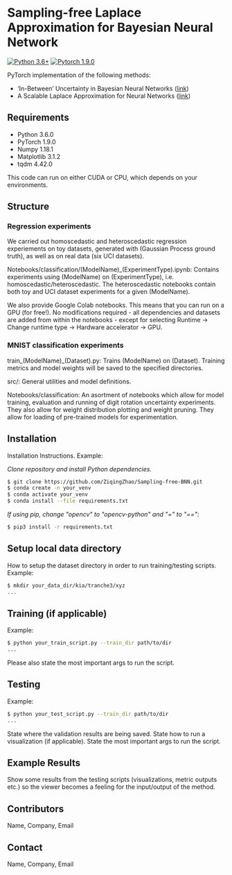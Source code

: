 # Sampling-free Laplace Approximation for Bayesian Neural Network
[![Python 3.6+](https://img.shields.io/badge/python-3.6+-blue.svg)](https://www.python.org/downloads/release/python-360/)
[![Pytorch 1.9.0](https://img.shields.io/badge/pytorch-1.9.0-blue.svg)](https://pytorch.org/)

PyTorch implementation of the following methods:
- ‘In-Between’ Uncertainty in Bayesian Neural Networks ([link](https://arxiv.org/pdf/1906.11537.pdf))
- A Scalable Laplace Approximation for Neural Networks ([link](https://openreview.net/pdf?id=Skdvd2xAZ))

## Requirements
- Python 3.6.0
- PyTorch 1.9.0
- Numpy 1.18.1 
- Matplotlib 3.1.2
- tqdm 4.42.0 

This code can run on either CUDA or CPU, which depends on your environments.


## Structure
### Regression experiments

We carried out homoscedastic and heteroscedastic regression experiements on toy datasets, generated with (Gaussian Process ground truth), as well as on real data (six UCI datasets).

Notebooks/classification/(ModelName)_(ExperimentType).ipynb: Contains experiments using (ModelName) on (ExperimentType), i.e. homoscedastic/heteroscedastic. The heteroscedastic notebooks contain both toy and UCI dataset experiments for a given (ModelName).

We also provide Google Colab notebooks. This means that you can run on a GPU (for free!). No modifications required - all dependencies and datasets are added from within the notebooks - except for selecting Runtime -> Change runtime type -> Hardware accelerator -> GPU.

### MNIST classification experiments

train_(ModelName)_(Dataset).py: Trains (ModelName) on (Dataset). Training metrics and model weights will be saved to the specified directories.

src/: General utilities and model definitions.

Notebooks/classification: An asortment of notebooks which allow for model training, evaluation and running of digit rotation uncertainty experiments. They also allow for weight distribution plotting and weight pruning. They allow for loading of pre-trained models for experimentation.




## Installation
Installation Instructions. Example: 

*Clone repository and install Python dependencies.*
```sh
$ git clone https://github.com/ZiqingZhao/Sampling-free-BNN.git
$ conda create -n your_venv
$ conda activate your_venv
$ conda install --file requirements.txt 
```
*If using pip, change "opencv" to "opencv-python" and "=" to "==":*

```sh
$ pip3 install -r requirements.txt 
```

## Setup local data directory
How to setup the dataset directory in order to run training/testing scripts. Example:
```sh
$ mkdir your_data_dir/kia/tranche3/xyz
...
```

## Training (if applicable)
Example:
```sh
$ python your_train_script.py --train_dir path/to/dir
...
```

Please also state the most important args to run the script.

## Testing
Example:
```sh
$ python your_test_script.py --train_dir path/to/dir
...
```
State where the validation results are being saved.
State how to run a visualization (if applicable).
State the most important args to run the script.

## Example Results
Show some results from the testing scripts (visualizations, metric outputs etc.) so the viewer becomes a feeling for the input/output of the method.

## Contributors
Name, Company, Email

## Contact
Name, Company, Email
